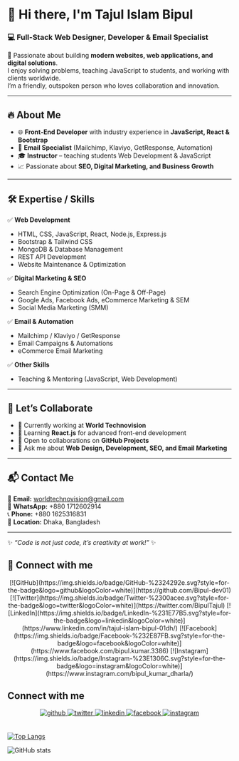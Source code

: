 

# 👋 Hi there, I'm Tajul Islam Bipul  
### 💻 Full-Stack Web Designer, Developer & Email Specialist  

🚀 Passionate about building **modern websites, web applications, and digital solutions**.  
I enjoy solving problems, teaching JavaScript to students, and working with clients worldwide.  
I’m a friendly, outspoken person who loves collaboration and innovation.  

---

## 🔥 About Me
- 🌐 **Front-End Developer** with industry experience in **JavaScript, React & Bootstrap**  
- 📝 **Email Specialist** (Mailchimp, Klaviyo, GetResponse, Automation)  
- 🎓 **Instructor** – teaching students Web Development & JavaScript  
- 📈 Passionate about **SEO, Digital Marketing, and Business Growth**  

---

## 🛠️ Expertise / Skills  

✅ **Web Development**  
- HTML, CSS, JavaScript, React, Node.js, Express.js  
- Bootstrap & Tailwind CSS  
- MongoDB & Database Management  
- REST API Development  
- Website Maintenance & Optimization  

✅ **Digital Marketing & SEO**  
- Search Engine Optimization (On-Page & Off-Page)  
- Google Ads, Facebook Ads, eCommerce Marketing & SEM  
- Social Media Marketing (SMM)  

✅ **Email & Automation**  
- Mailchimp / Klaviyo / GetResponse  
- Email Campaigns & Automations  
- eCommerce Email Marketing  

✅ **Other Skills**   
- Teaching & Mentoring (JavaScript, Web Development)  

---

## 🤝 Let’s Collaborate
- 🔭 Currently working at **World Technovision**  
- 🌱 Learning **React.js** for advanced front-end development  
- 👯 Open to collaborations on **GitHub Projects**  
- 💬 Ask me about **Web Design, Development, SEO, and Email Marketing**  

---

## 📬 Contact Me
📧 **Email:** worldtechnovision@gmail.com  
📱 **WhatsApp:** +880 1712602914  
📞 **Phone:** +880 1625316831  
📍 **Location:** Dhaka, Bangladesh  

---

✨ *“Code is not just code, it’s creativity at work!”* ✨  

## 🤝 Connect with me  

<p align="center">
[![GitHub](https://img.shields.io/badge/GitHub-%2324292e.svg?style=for-the-badge&logo=github&logoColor=white)](https://github.com/Bipul-dev01) 
[![Twitter](https://img.shields.io/badge/Twitter-%2300acee.svg?style=for-the-badge&logo=twitter&logoColor=white)](https://twitter.com/BipulTajul) 
[![LinkedIn](https://img.shields.io/badge/LinkedIn-%231E77B5.svg?style=for-the-badge&logo=linkedin&logoColor=white)](https://www.linkedin.com/in/tajul-islam-bipul-01dh/) 
[![Facebook](https://img.shields.io/badge/Facebook-%232E87FB.svg?style=for-the-badge&logo=facebook&logoColor=white)](https://www.facebook.com/bipul.kumar.3386) 
[![Instagram](https://img.shields.io/badge/Instagram-%23E1306C.svg?style=for-the-badge&logo=instagram&logoColor=white)](https://www.instagram.com/bipul_kumar_dharla/)
</p>







## Connect with me  
<div align="center">
<a href="https://github.com/Bipul-dev01" target="_blank">
<img src=https://img.shields.io/badge/github-%2324292e.svg?&style=for-the-badge&logo=github&logoColor=white alt=github style="margin-bottom: 5px;" />
</a>
<a href="https://twitter.com/BipulTajul" target="_blank">
<img src=https://img.shields.io/badge/twitter-%2300acee.svg?&style=for-the-badge&logo=twitter&logoColor=white alt=twitter style="margin-bottom: 5px;" />
</a>
<a href="https://https://www.linkedin.com/in/tajul-islam-bipul-01dh/
" target="_blank">
<img src=https://img.shields.io/badge/linkedin-%231E77B5.svg?&style=for-the-badge&logo=linkedin&logoColor=white alt=linkedin style="margin-bottom: 5px;" />
</a>
<a href="https://www.facebook.com/bipul.kumar.3386" target="_blank">
<img src=https://img.shields.io/badge/facebook-%232E87FB.svg?&style=for-the-badge&logo=facebook&logoColor=white alt=facebook style="margin-bottom: 5px;" />
</a>
<a href="https://www.instagram.com/bipul_kumar_dharla/" target="_blank">
<img src=https://img.shields.io/badge/instagram-%23000000.svg?&style=for-the-badge&logo=instagram&logoColor=white alt=instagram style="margin-bottom: 5px;" />
</a>  
</div>  
  

<br/>  


[![Top Langs](https://github-readme-stats.vercel.app/api/top-langs/?username=Bipul-dev01)](https://github.com/anuraghazra/github-readme-stats)

![GitHub stats](https://github-readme-stats.vercel.app/api?username=Bipul-dev01&show_icons=true&count_private=true)  


